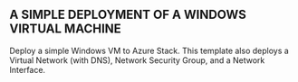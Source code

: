 ## A SIMPLE DEPLOYMENT OF A WINDOWS VIRTUAL MACHINE

Deploy a simple Windows VM to Azure Stack. 
This template also deploys a Virtual Network (with DNS), Network Security Group, and a Network Interface.